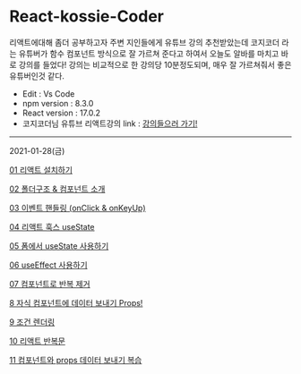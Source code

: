 # React-kossie-Coder
리액트에대해 좀더 공부하고자 주변 지인들에게 유튜브 강의 추천받았는데 코지코더 라는 유튜버가 함수 컴포넌트 방식으로 잘 가르쳐 준다고 하여서 오늘도 알바를 마치고 바로 강의를 들었다! 강의는 비교적으로 한 강의당 10분정도되며, 매우 잘 가르쳐줘서 좋은 유튜버인것 같다.

* Edit : Vs Code
* npm version : 8.3.0
* React version : 17.0.2
* 코지코더님 유튜브 리액트강의 link : [강의들으러 가기!](https://www.youtube.com/playlist?list=PLB7CpjPWqHOuf62H44TMkMIsqfkIzcEcX, "렛츠 고!")
* * *

2021-01-28(금)

[01 리액트 설치하기](https://www.youtube.com/watch?v=y4Pd3M1ZIXk&list=PLB7CpjPWqHOuf62H44TMkMIsqfkIzcEcX&index=1)

[02 폴더구조 & 컴포넌트 소개](https://www.youtube.com/watch?v=y4Pd3M1ZIXk&list=PLB7CpjPWqHOuf62H44TMkMIsqfkIzcEcX&index=2)

[03 이벤트 핸들링 (onClick & onKeyUp)](https://www.youtube.com/watch?v=y4Pd3M1ZIXk&list=PLB7CpjPWqHOuf62H44TMkMIsqfkIzcEcX&index=3)

[04 리액트 훅스 useState](https://www.youtube.com/watch?v=y4Pd3M1ZIXk&list=PLB7CpjPWqHOuf62H44TMkMIsqfkIzcEcX&index=4)

[05 폼에서 useState 사용하기](https://www.youtube.com/watch?v=y4Pd3M1ZIXk&list=PLB7CpjPWqHOuf62H44TMkMIsqfkIzcEcX&index=5)

[06 useEffect 사용하기](https://www.youtube.com/watch?v=y4Pd3M1ZIXk&list=PLB7CpjPWqHOuf62H44TMkMIsqfkIzcEcX&index=6)

[07 컴포넌트로 반복 제거](https://www.youtube.com/watch?v=y4Pd3M1ZIXk&list=PLB7CpjPWqHOuf62H44TMkMIsqfkIzcEcX&index=7)

[8 자식 컴포넌트에 데이터 보내기 Props!](https://www.youtube.com/watch?v=y4Pd3M1ZIXk&list=PLB7CpjPWqHOuf62H44TMkMIsqfkIzcEcX&index=8)

[9 조건 렌더링](https://www.youtube.com/watch?v=y4Pd3M1ZIXk&list=PLB7CpjPWqHOuf62H44TMkMIsqfkIzcEcX&index=9)

[10 리액트 반복문](https://www.youtube.com/watch?v=y4Pd3M1ZIXk&list=PLB7CpjPWqHOuf62H44TMkMIsqfkIzcEcX&index=10)

[11 컴포넌트와 props 데이터 보내기 복습](https://www.youtube.com/watch?v=y4Pd3M1ZIXk&list=PLB7CpjPWqHOuf62H44TMkMIsqfkIzcEcX&index=11)
